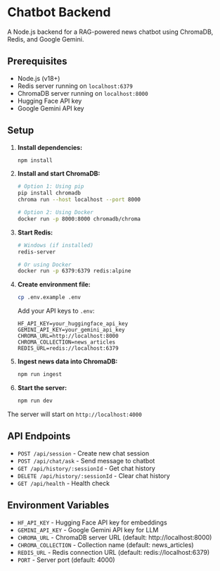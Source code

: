 # Chatbot Backend

A Node.js backend for a RAG-powered news chatbot using ChromaDB, Redis, and Google Gemini.

## Prerequisites

- Node.js (v18+)
- Redis server running on `localhost:6379`
- ChromaDB server running on `localhost:8000`
- Hugging Face API key
- Google Gemini API key

## Setup

1. **Install dependencies:**
   ```bash
   npm install
   ```

2. **Install and start ChromaDB:**
   ```bash
   # Option 1: Using pip
   pip install chromadb
   chroma run --host localhost --port 8000
   
   # Option 2: Using Docker
   docker run -p 8000:8000 chromadb/chroma
   ```

3. **Start Redis:**
   ```bash
   # Windows (if installed)
   redis-server
   
   # Or using Docker
   docker run -p 6379:6379 redis:alpine
   ```

4. **Create environment file:**
   ```bash
   cp .env.example .env
   ```
   
   Add your API keys to `.env`:
   ```
   HF_API_KEY=your_huggingface_api_key
   GEMINI_API_KEY=your_gemini_api_key
   CHROMA_URL=http://localhost:8000
   CHROMA_COLLECTION=news_articles
   REDIS_URL=redis://localhost:6379
   ```

5. **Ingest news data into ChromaDB:**
   ```bash
   npm run ingest
   ```

6. **Start the server:**
   ```bash
   npm run dev
   ```

The server will start on `http://localhost:4000`

## API Endpoints

- `POST /api/session` - Create new chat session
- `POST /api/chat/ask` - Send message to chatbot
- `GET /api/history/:sessionId` - Get chat history
- `DELETE /api/history/:sessionId` - Clear chat history
- `GET /api/health` - Health check

## Environment Variables

- `HF_API_KEY` - Hugging Face API key for embeddings
- `GEMINI_API_KEY` - Google Gemini API key for LLM
- `CHROMA_URL` - ChromaDB server URL (default: http://localhost:8000)
- `CHROMA_COLLECTION` - Collection name (default: news_articles)
- `REDIS_URL` - Redis connection URL (default: redis://localhost:6379)
- `PORT` - Server port (default: 4000)
